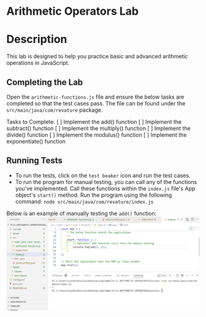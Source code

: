 # Arithmetic Operators Lab

# Description
This lab is designed to help you practice basic and advanced arithmetic operations in JavaScript.

## Completing the Lab

Open the `arithmetic-functions.js` file and ensure the below tasks are completed so that the test cases pass. The file can be found under the `src/main/java/com/revature` package.

Tasks to Complete:
[ ] Implement the add() function
[ ] Implement the subtract() function
[ ] Implement the multiply() function
[ ] Implement the divide() function
[ ] Implement the modulus() function
[ ] Implement the exponentiate() function

## Running Tests

- To run the tests, click on the `test beaker` icon and run the test cases.
- To run the program for manual testing, you can call any of the functions you've implemented. Call these functions within the `index.js` file's App object's `start()` method. Run the program using the following command: `node src/main/java/com/revature/index.js` 

Below is an example of manually testing the `add()` function:
![example manual testing image](/images/man-1.png)
